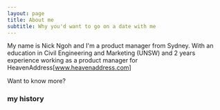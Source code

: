 ```yaml
---
layout: page
title: About me
subtitle: Why you'd want to go on a date with me
---
```


My name is Nick Ngoh and I'm a product manager from Sydney. With an education in Civil Engineering and Marketing (UNSW) and 2 years experience working as a product manager for HeavenAddress[www.heavenaddress.com]


Want to know more?

### my history
